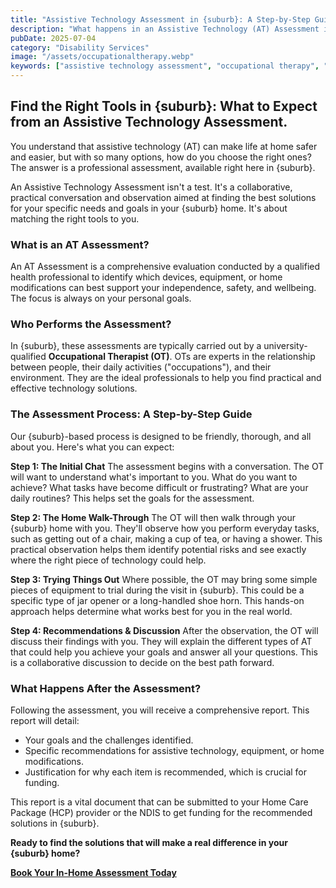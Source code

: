```yaml
---
title: "Assistive Technology Assessment in {suburb}: A Step-by-Step Guide"
description: "What happens in an Assistive Technology (AT) Assessment in {suburb}? Our guide explains the step-by-step process and how an OT can help you find the right tools."
pubDate: 2025-07-04
category: "Disability Services"
image: "/assets/occupationaltherapy.webp"
keywords: ["assistive technology assessment", "occupational therapy", "ndis", "at assessment", "disability support"]
---
```


## Find the Right Tools in {suburb}: What to Expect from an Assistive Technology Assessment.

You understand that assistive technology (AT) can make life at home safer and easier, but with so many options, how do you choose the right ones? The answer is a professional assessment, available right here in {suburb}.

An Assistive Technology Assessment isn't a test. It's a collaborative, practical conversation and observation aimed at finding the best solutions for your specific needs and goals in your {suburb} home. It's about matching the right tools to you.

### What is an AT Assessment?

An AT Assessment is a comprehensive evaluation conducted by a qualified health professional to identify which devices, equipment, or home modifications can best support your independence, safety, and wellbeing. The focus is always on your personal goals.

### Who Performs the Assessment?

In {suburb}, these assessments are typically carried out by a university-qualified **Occupational Therapist (OT)**. OTs are experts in the relationship between people, their daily activities ("occupations"), and their environment. They are the ideal professionals to help you find practical and effective technology solutions.

### The Assessment Process: A Step-by-Step Guide

Our {suburb}-based process is designed to be friendly, thorough, and all about you. Here's what you can expect:

**Step 1: The Initial Chat**
The assessment begins with a conversation. The OT will want to understand what's important to you. What do you want to achieve? What tasks have become difficult or frustrating? What are your daily routines? This helps set the goals for the assessment.

**Step 2: The Home Walk-Through**
The OT will then walk through your {suburb} home with you. They'll observe how you perform everyday tasks, such as getting out of a chair, making a cup of tea, or having a shower. This practical observation helps them identify potential risks and see exactly where the right piece of technology could help.

**Step 3: Trying Things Out**
Where possible, the OT may bring some simple pieces of equipment to trial during the visit in {suburb}. This could be a specific type of jar opener or a long-handled shoe horn. This hands-on approach helps determine what works best for you in the real world.

**Step 4: Recommendations & Discussion**
After the observation, the OT will discuss their findings with you. They will explain the different types of AT that could help you achieve your goals and answer all your questions. This is a collaborative discussion to decide on the best path forward.

### What Happens After the Assessment?

Following the assessment, you will receive a comprehensive report. This report will detail:
*   Your goals and the challenges identified.
*   Specific recommendations for assistive technology, equipment, or home modifications.
*   Justification for why each item is recommended, which is crucial for funding.

This report is a vital document that can be submitted to your Home Care Package (HCP) provider or the NDIS to get funding for the recommended solutions in {suburb}.

**Ready to find the solutions that will make a real difference in your {suburb} home?**

**[Book Your In-Home Assessment Today](/contact)** 
